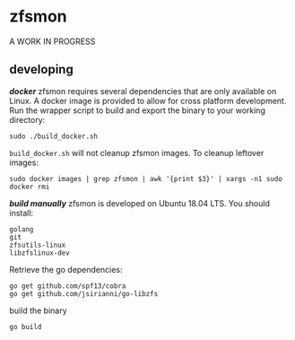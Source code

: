 # zfsmon
A WORK IN PROGRESS

## developing
***docker***
zfsmon requires several dependencies that are only available on Linux.
A docker image is provided to allow for cross platform development. Run the wrapper
script to build and export the binary to your working directory:
```
sudo ./build_docker.sh
```

`build_docker.sh` will not cleanup zfsmon images. To cleanup leftover images:
```
sudo docker images | grep zfsmon | awk '{print $3}' | xargs -n1 sudo docker rmi
```

***build manually***
zfsmon is developed on Ubuntu 18.04 LTS. You should install:
```
golang
git
zfsutils-linux
libzfslinux-dev
```

Retrieve the go dependencies:
```
go get github.com/spf13/cobra
go get github.com/jsirianni/go-libzfs
```

build the binary
```
go build
```
